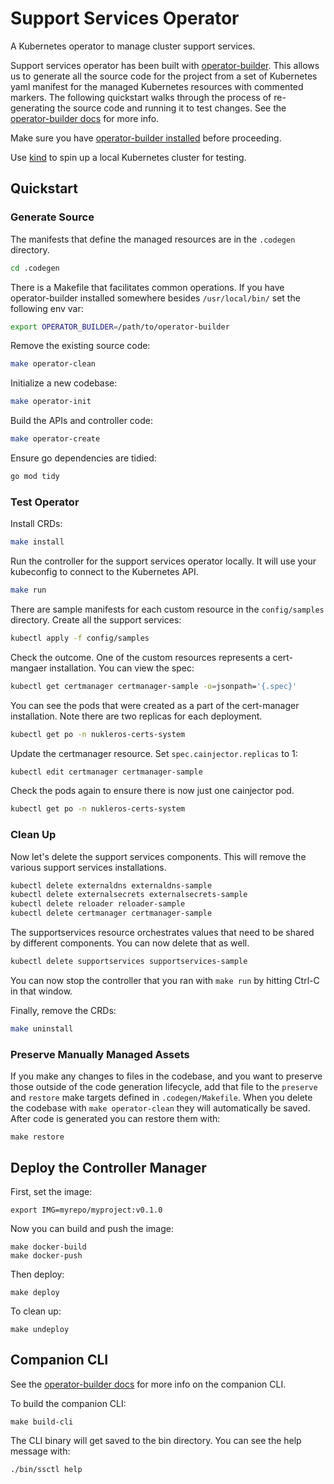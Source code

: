 # Support Services Operator

A Kubernetes operator to manage cluster support services.

Support services operator has been built with
[operator-builder](https://github.com/nukleros/operator-builder).  This allows
us to generate all the source code for the project from a set of Kubernetes yaml
manifest for the managed Kubernetes resources with commented markers.  The following quickstart walks through the
process of re-generating the source code and running it to test changes.  See
the [operator-builder
docs](https://github.com/nukleros/operator-builder/tree/main/docs) for more
info.

Make sure you have [operator-builder
installed](https://github.com/nukleros/operator-builder/blob/main/docs/installation.md)
before proceeding.

Use [kind](https://kind.sigs.k8s.io/) to spin up a local Kubernetes cluster for
testing.

## Quickstart

### Generate Source

The manifests that define the managed resources are in the `.codegen` directory.

```bash
cd .codegen
```

There is a Makefile that facilitates common operations.  If you have
operator-builder installed somewhere besides `/usr/local/bin/` set the following
env var:

```bash
export OPERATOR_BUILDER=/path/to/operator-builder
```

Remove the existing source code:

```bash
make operator-clean
```

Initialize a new codebase:

```bash
make operator-init
```

Build the APIs and controller code:

```bash
make operator-create
```

Ensure go dependencies are tidied:

```bash
go mod tidy
```

### Test Operator

Install CRDs:

```bash
make install
```

Run the controller for the support services operator locally.  It will use your
kubeconfig to connect to the Kubernetes API.

```bash
make run
```

There are sample manifests for each custom resource in the `config/samples`
directory.  Create all the support services:

```bash
kubectl apply -f config/samples
```

Check the outcome.  One of the custom resources represents a cert-mangaer
installation.  You can view the spec:

```bash
kubectl get certmanager certmanager-sample -o=jsonpath='{.spec}'
```

You can see the pods that were created as a part of the cert-manager
installation.  Note there are two replicas for each deployment.

```bash
kubectl get po -n nukleros-certs-system
```

Update the certmanager resource.  Set `spec.cainjector.replicas` to 1:

```bash
kubectl edit certmanager certmanager-sample
```

Check the pods again to ensure there is now just one cainjector pod.

```bash
kubectl get po -n nukleros-certs-system
```

### Clean Up

Now let's delete the support services components.  This will remove the various
support services installations.

```bash
kubectl delete externaldns externaldns-sample
kubectl delete externalsecrets externalsecrets-sample
kubectl delete reloader reloader-sample
kubectl delete certmanager certmanager-sample
```

The supportservices resource orchestrates values that need to be shared by
different components.  You can now delete that as well.

```bash
kubectl delete supportservices supportservices-sample
```

You can now stop the controller that you ran with `make run` by hitting Ctrl-C
in that window.

Finally, remove the CRDs:

```bash
make uninstall
```

### Preserve Manually Managed Assets

If you make any changes to files in the codebase, and you want to preserve those
outside of the code generation lifecycle, add that file to the `preserve` and
`restore` make targets defined in `.codegen/Makefile`.  When you delete the
codebase with `make operator-clean` they will automatically be saved.  After
code is generated you can restore them with:

```
make restore
```

## Deploy the Controller Manager

First, set the image:

    export IMG=myrepo/myproject:v0.1.0

Now you can build and push the image:

    make docker-build
    make docker-push

Then deploy:

    make deploy

To clean up:

    make undeploy

## Companion CLI

See the [operator-builder
docs](https://github.com/nukleros/operator-builder/blob/main/docs/companion-cli.md)
for more info on the companion CLI.

To build the companion CLI:

    make build-cli

The CLI binary will get saved to the bin directory.  You can see the help
message with:

    ./bin/ssctl help

